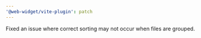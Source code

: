 ```yaml
---
'@web-widget/vite-plugin': patch
---
```


Fixed an issue where correct sorting may not occur when files are grouped.
